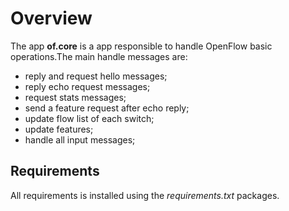 Overview
========

The app __of.core__ is a app responsible to handle OpenFlow basic operations.The main handle messages are:

 - reply and request hello messages;
 - reply echo request messages;
 - request stats messages;
 - send a feature request after echo reply;
 - update flow list of each switch;
 - update features;
 - handle all input messages;

Requirements
------------
 All requirements is installed using the *requirements.txt* packages.

